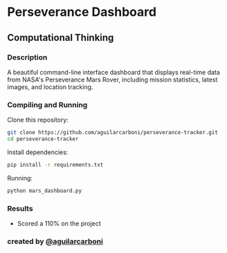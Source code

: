 # Perseverance Dashboard

## Computational Thinking

### Description 
A beautiful command-line interface dashboard that displays real-time data from NASA's Perseverance Mars Rover, including mission statistics, latest images, and location tracking.

### Compiling and Running
Clone this repository:
```bash
git clone https://github.com/aguilarcarboni/perseverance-tracker.git
cd perseverance-tracker
```

Install dependencies:
```bash
pip install -r requirements.txt
```

Running:
```bash
python mars_dashboard.py
```

### Results 
- Scored a 110% on the project

### created by [@aguilarcarboni](https://github.com/aguilarcarboni/)
